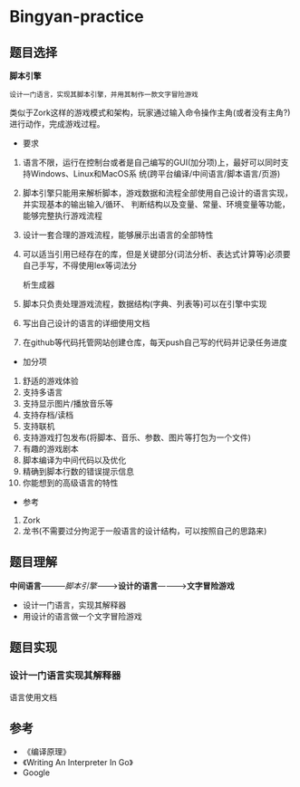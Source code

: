 # Bingyan-practice

## 题目选择

**脚本引擎**

```
设计一门语言，实现其脚本引擎，并用其制作一款文字冒险游戏
```

类似于Zork这样的游戏模式和架构，玩家通过输入命令操作主角(或者没有主角?)进行动作，完成游戏过程。 

- 要求 

1. 语言不限，运行在控制台或者是自己编写的GUI(加分项)上，最好可以同时支持Windows、Linux和MacOS系 统(跨平台编译/中间语言/脚本语言/页游) 

2. 脚本引擎只能用来解析脚本，游戏数据和流程全部使用自己设计的语言实现，并实现基本的输出输入/循环、 判断结构以及变量、常量、环境变量等功能，能够完整执行游戏流程 

3. 设计一套合理的游戏流程，能够展示出语言的全部特性 

4. 可以适当引用已经存在的库，但是关键部分(词法分析、表达式计算等)必须要自己手写，不得使用lex等词法分 

   析生成器 

5. 脚本只负责处理游戏流程，数据结构(字典、列表等)可以在引擎中实现 

6. 写出自己设计的语言的详细使用文档 

7. 在github等代码托管网站创建仓库，每天push自己写的代码并记录任务进度 

- 加分项 

1. 舒适的游戏体验
2. 支持多语言
3. 支持显示图片/播放音乐等
4. 支持存档/读档
5. 支持联机
6. 支持游戏打包发布(将脚本、音乐、参数、图片等打包为一个文件)
7. 有趣的游戏剧本
8. 脚本编译为中间代码以及优化
9. 精确到脚本行数的错误提示信息
10. 你能想到的高级语言的特性 

- 参考 

1. Zork 
2. 龙书(不需要过分拘泥于一般语言的设计结构，可以按照自己的思路来) 





## 题目理解

**中间语言**———*脚本引擎*———>**设计的语言**————>**文字冒险游戏**

- 设计一门语言，实现其解释器
- 用设计的语言做一个文字冒险游戏





## 题目实现

### 设计一门语言实现其解释器

语言使用文档









## 参考

* 《编译原理》
* 《Writing An Interpreter In Go》
*   Google